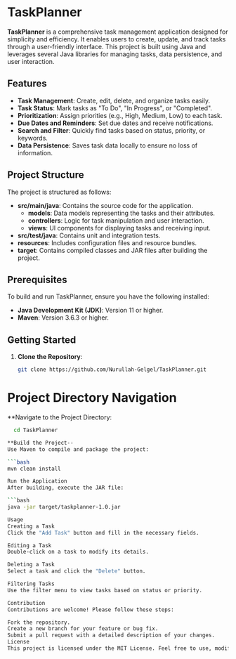 # TaskPlanner

**TaskPlanner** is a comprehensive task management application designed for simplicity and efficiency. It enables users to create, update, and track tasks through a user-friendly interface. This project is built using Java and leverages several Java libraries for managing tasks, data persistence, and user interaction.

## Features

- **Task Management**: Create, edit, delete, and organize tasks easily.
- **Task Status**: Mark tasks as "To Do", "In Progress", or "Completed".
- **Prioritization**: Assign priorities (e.g., High, Medium, Low) to each task.
- **Due Dates and Reminders**: Set due dates and receive notifications.
- **Search and Filter**: Quickly find tasks based on status, priority, or keywords.
- **Data Persistence**: Saves task data locally to ensure no loss of information.

## Project Structure

The project is structured as follows:

- **src/main/java**: Contains the source code for the application.
  - **models**: Data models representing the tasks and their attributes.
  - **controllers**: Logic for task manipulation and user interaction.
  - **views**: UI components for displaying tasks and receiving input.
- **src/test/java**: Contains unit and integration tests.
- **resources**: Includes configuration files and resource bundles.
- **target**: Contains compiled classes and JAR files after building the project.

## Prerequisites

To build and run TaskPlanner, ensure you have the following installed:

- **Java Development Kit (JDK)**: Version 11 or higher.
- **Maven**: Version 3.6.3 or higher.

## Getting Started

1. **Clone the Repository**:
   ```bash
   git clone https://github.com/Nurullah-Gelgel/TaskPlanner.git
# Project Directory Navigation

**Navigate to the Project Directory:

```bash
  cd TaskPlanner

**Build the Project--
Use Maven to compile and package the project:

```bash
mvn clean install

Run the Application
After building, execute the JAR file:

```bash
java -jar target/taskplanner-1.0.jar

Usage
Creating a Task
Click the "Add Task" button and fill in the necessary fields.

Editing a Task
Double-click on a task to modify its details.

Deleting a Task
Select a task and click the "Delete" button.

Filtering Tasks
Use the filter menu to view tasks based on status or priority.

Contribution
Contributions are welcome! Please follow these steps:

Fork the repository.
Create a new branch for your feature or bug fix.
Submit a pull request with a detailed description of your changes.
License
This project is licensed under the MIT License. Feel free to use, modify, and distribute it as per the license terms.
